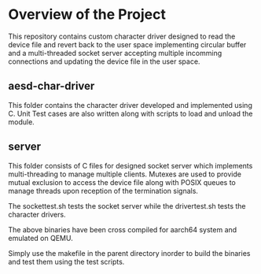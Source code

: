 # Overview of the Project

This repository contains custom character driver designed to read the device file and revert back to the user space implementing circular buffer and a multi-threaded socket server accepting multiple incomming connections and updating the device file in the user space. 

## aesd-char-driver
This folder contains the character driver developed and implemented using C. Unit Test cases are also written along with scripts to load and unload the module. 

## server
This folder consists of C files for designed socket server which implements multi-threading to manage multiple clients. Mutexes are used to provide mutual exclusion to access the device file along with POSIX queues to manage threads upon reception of the termination signals. 

The  sockettest.sh tests the socket server while the drivertest.sh tests the character drivers.

The above binaries have been cross compiled for aarch64 system and emulated on QEMU. 

Simply use the makefile in the parent directory inorder to build the binaries and test them using the test scripts.
